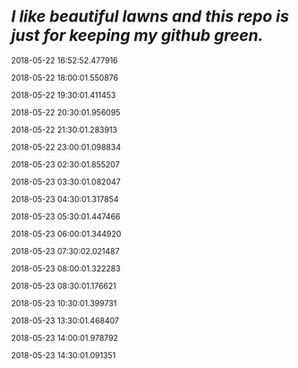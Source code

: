 ***I like beautiful lawns and this repo is just for keeping my github green.***
===============================================================================
2018-05-22 16:52:52.477916

2018-05-22 18:00:01.550876

2018-05-22 19:30:01.411453

2018-05-22 20:30:01.956095

2018-05-22 21:30:01.283913

2018-05-22 23:00:01.098834

2018-05-23 02:30:01.855207

2018-05-23 03:30:01.082047

2018-05-23 04:30:01.317854

2018-05-23 05:30:01.447466

2018-05-23 06:00:01.344920

2018-05-23 07:30:02.021487

2018-05-23 08:00:01.322283

2018-05-23 08:30:01.176621

2018-05-23 10:30:01.399731

2018-05-23 13:30:01.468407

2018-05-23 14:00:01.978792

2018-05-23 14:30:01.091351

